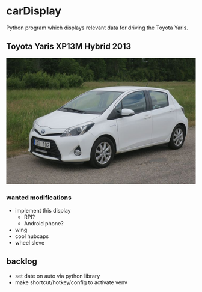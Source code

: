 # carDisplay 
Python program which displays relevant data for driving the Toyota Yaris.

## Toyota Yaris XP13M Hybrid 2013
![toyotaYarisXP13M](yaris.png)

### wanted modifications
- implement this display
    - RPI?
    - Android phone?
- wing
- cool hubcaps
- wheel sleve


## backlog

- set date on auto via python library
- make shortcut/hotkey/config to activate venv